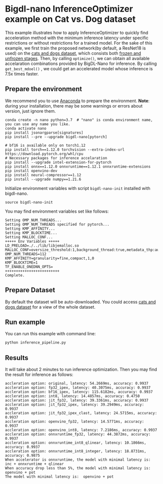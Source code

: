 # Bigdl-nano InferenceOptimizer example on Cat vs. Dog dataset

This example illustrates how to apply InferenceOptimizer to quickly find acceleration method with the minimum inference latency under specific restrictions or without restrictions for a trained model. 
For the sake of this example, we first train the proposed network(by default, a ResNet18 is used) on the [cats and dogs dataset](https://storage.googleapis.com/mledu-datasets/cats_and_dogs_filtered.zip), which consists both [frozen and unfrozen stages](https://github.com/PyTorchLightning/pytorch-lightning/blob/495812878dfe2e31ec2143c071127990afbb082b/pl_examples/domain_templates/computer_vision_fine_tuning.py#L21-L35). Then, by calling `optimize()`, we can obtain all available accelaration combinations provided by BigDL-Nano for inference. By calling `get_best_mdoel()` , we could get an accelerated model whose inference is 7.5x times faster.


## Prepare the environment
We recommend you to use [Anaconda](https://www.anaconda.com/distribution/#linux) to prepare the environment.
**Note**: during your installation, there may be some warnings or errors about version, just ignore them.
```
conda create -n nano python=3.7  # "nano" is conda environment name, you can use any name you like.
conda activate nano
pip install jsonargparse[signatures]
pip install --pre --upgrade bigdl-nano[pytorch]

# bf16 is available only on torch1.12
pip install torch==1.12.0 torchvision --extra-index-url https://download.pytorch.org/whl/cpu 
# Necessary packages for inference accelaration
pip install --upgrade intel-extension-for-pytorch
pip install onnx==1.12.0 onnxruntime==1.12.1 onnxruntime-extensions
pip install openvino-dev
pip install neural-compressor==1.12
pip install --upgrade numpy==1.21.6
```
Initialize environment variables with script `bigdl-nano-init` installed with bigdl-nano.
```
source bigdl-nano-init
``` 
You may find environment variables set like follows:
```
Setting OMP_NUM_THREADS...
Setting OMP_NUM_THREADS specified for pytorch...
Setting KMP_AFFINITY...
Setting KMP_BLOCKTIME...
Setting MALLOC_CONF...
+++++ Env Variables +++++
LD_PRELOAD=./../lib/libjemalloc.so
MALLOC_CONF=oversize_threshold:1,background_thread:true,metadata_thp:auto,dirty_decay_ms:-1,muzzy_decay_ms:-1
OMP_NUM_THREADS=112
KMP_AFFINITY=granularity=fine,compact,1,0
KMP_BLOCKTIME=1
TF_ENABLE_ONEDNN_OPTS=
+++++++++++++++++++++++++
Complete.
```

## Prepare Dataset
By default the dataset will be auto-downloaded.
You could access [cats and dogs dataset](https://storage.googleapis.com/mledu-datasets/cats_and_dogs_filtered.zip) for a view of the whole dataset.

## Run example
You can run this example with command line:

```bash
python inference_pipeline.py
```

## Results

It will take about 2 minutes to run inference optimization. Then you may find the result for inference as follows:
```
accleration option: original, latency: 54.2669ms, accuracy: 0.9937
accleration option: fp32_ipex, latency: 40.3075ms, accuracy: 0.9937
accleration option: bf16_ipex, latency: 115.6182ms, accuracy: 0.9937
accleration option: int8, latency: 14.4857ms, accuracy: 0.4750
accleration option: jit_fp32, latency: 39.3361ms, accuracy: 0.9937
accleration option: jit_fp32_ipex, latency: 39.2949ms, accuracy: 0.9937
accleration option: jit_fp32_ipex_clast, latency: 24.5715ms, accuracy: 0.9937
accleration option: openvino_fp32, latency: 14.5771ms, accuracy: 0.9937
accleration option: openvino_int8, latency: 7.2186ms, accuracy: 0.9937
accleration option: onnxruntime_fp32, latency: 44.3872ms, accuracy: 0.9937
accleration option: onnxruntime_int8_qlinear, latency: 10.1866ms, accuracy: 0.9937
accleration option: onnxruntime_int8_integer, latency: 18.8731ms, accuracy: 0.9875
When accelerator is onnxruntime, the model with minimal latency is:  inc + onnxruntime + qlinear 
When accuracy drop less than 5%, the model with minimal latency is:  openvino + pot 
The model with minimal latency is:  openvino + pot 
```
